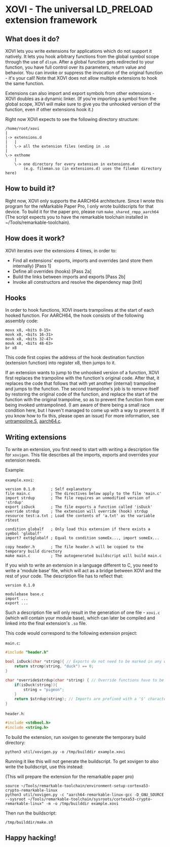 # XOVI - The universal LD_PRELOAD extension framework

## What does it do?

XOVI lets you write extensions for applications which do not support it natively. It lets you hook arbitrary functions from the global symbol scope through the use of `dlsym`.
After a global function gets redirected to your function, you have full control over its parameters, return value and behavior. You can invoke or suppress the invocation of the original function - it's your call!
Note that XOVI does not allow multiple extensions to hook the same function.


Extensions can also import and export symbols from other extensions - XOVI doubles as a dynamic linker. (If you're importing a symbol from the global scope, XOVI will make sure to give you the unhooked version of the function, even if other extensions hook it.)

Right now XOVI expects to see the following directory structure:

```
/home/root/xovi
|
|-> extensions.d
|   |
|   \-> all the extension files (ending in .so
|
\-> exthome
    |
    \-> one directory for every extension in extensions.d
        (e.g. fileman.so (in extensions.d) uses the fileman directory here)
```


## How to build it?

Right now, XOVI only supports the AARCH64 architecture.
Since I wrote this program for the reMarkable Paper Pro, I only wrote buildscripts for that device.
To build it for the paper pro, please run `make_shared_rmpp_aarch64` (The script expects you to have the remarkable toolchain installed in ~/Tools/remarkable-toolchain).

## How does it work?

XOVI iterates over the extensions 4 times, in order to:

- Find all extensions' exports, imports and overrides (and store them internally) [Pass 1]
- Define all overrides (hooks) [Pass 2a]
- Build the links between imports and exports [Pass 2b]
- Invoke all constructors and resolve the dependency map [Init]

## Hooks

In order to hook functions, XOVI inserts trampolines at the start of each hooked function.
For AARCH64, the hook consists of the following assembly code:

```aarch64
movx x8, <bits 0-15>
movk x8, <bits 16-31>
movk x8, <bits 32-47>
movk x8, <bits 48-63>
br x8
```
This code first copies the address of the hook destination function (extension function) into register x8, then jumps to it.

If an extension wants to jump to the unhooked version of a function, XOVI first replaces the trampoline with the function's original code. After that, it replaces the code that follows that with yet another (internal) trampoline and jumps to the function. The second trampoline's job is to remove itself by restoring the original code of the function, and replace the start of the function with the original trampoline, so as to prevent the function from ever being invoked untrampolined. (I am aware of there being a small race condition here, but I haven't managed to come up with a way to prevent it. If you know how to fix this, please open an issue)
For more information, see [untrampoline.S](src/trampolines/aarch64/untrampoline.S), [aarch64.c](src/trampolines/aarch64/aarch64.c).

## Writing extensions

To write an extension, you first need to start with writing a description file for `xovigen`. This file describes all the imports, exports and overrides your extension needs.

Example:

`example.xovi`:

```
version 0.1.0       ; Self explanatory
file main.c         ; The directives below apply to the file 'main.c'
import strdup       ; The file requires an unmodified version of 'strdup'
export isDuck       ; The file exports a function called 'isDuck'
override strdup     ; The extension will override (hook) strdup
resource test:a.txt ; Load the contents of 'a.txt' as the variable r$test

condition globalf   ; Only load this extension if there exists a symbol 'globalf'
import? ext$globalf ; Equal to condition someEx..., import someEx...

copy header.h       ; The file header.h will be copied to the temporary build directory
make main.c         ; The autogenerated buildscript will build main.c
```

If you wish to write an extension in a language different to C, you need to write a 'module base' file, which will act as a bridge between XOVI and the rest of your code. The description file has to reflect that:

```
version 0.1.0

modulebase base.c
import ...
export ...
```

Such a description file will only result in the generation of one file - `xovi.c` (which will contain your module base), which can later be compiled and linked into the final extension's `.so` file.

This code would correspond to the following extension project:

`main.c`:

```c
#include "header.h"

bool isDuck(char *string){ // Exports do not need to be marked in any way
    return strcmp(string, "duck") == 0;
}

char *override$strdup(char *string) { // Override functions have to be prefixed with 'override$'
    if(isDuck(string)){
        string = "pigeon";
    }
    return $strdup(string); // Imports are prefixed with a '$' character, if the function comes from the global scope, and use the format `extension$export`, if they come from another extension.
}

```

`header.h`:

```c
#include <stdbool.h>
#include <string.h>
```

To build the extension, run xovigen to generate the temporary build directory:

`python3 util/xovigen.py -o /tmp/builddir example.xovi`

Running it like this will not generate the buildscript. To get xovigen to also write the buildscript, use this instead:

(This will prepare the extension for the remarkable paper pro)

```
source ~/Tools/remarkable-toolchain/environment-setup-cortexa53-crypto-remarkable-linux
python3 util/xovigen.py -c "aarch64-remarkable-linux-gcc -D_GNU_SOURCE --sysroot ~/Tools/remarkable-toolchain/sysroots/cortexa53-crypto-remarkable-linux" -m -o /tmp/builddir example.xovi
```
Then run the buildscript:

```
/tmp/builddir/make.sh
```


## Happy hacking!
#
